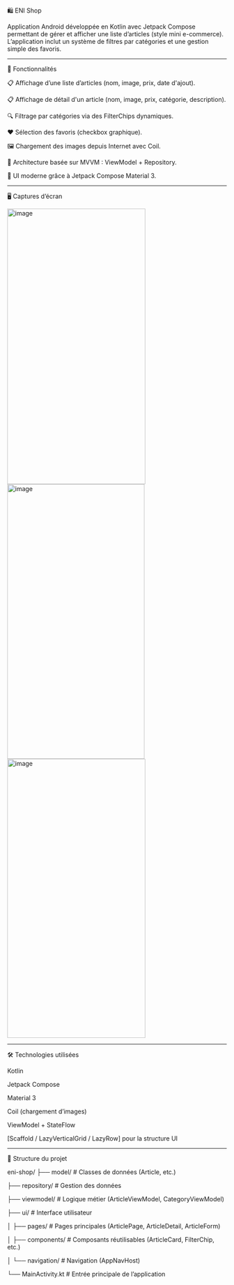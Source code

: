 🛍️ ENI Shop

Application Android développée en Kotlin avec Jetpack Compose permettant de gérer et afficher une liste d’articles (style mini e-commerce).
L’application inclut un système de filtres par catégories et une gestion simple des favoris.


---

🚀 Fonctionnalités

📋 Affichage d’une liste d’articles (nom, image, prix, date d'ajout).

📋 Affichage de détail d'un article (nom, image, prix, catégorie, description).

🔍 Filtrage par catégories via des FilterChips dynamiques.

❤️ Sélection des favoris (checkbox graphique).

🖼️ Chargement des images depuis Internet avec Coil.

🧩 Architecture basée sur MVVM : ViewModel + Repository.

🎨 UI moderne grâce à Jetpack Compose Material 3.



---

🖥️ Captures d’écran

<img width="317" height="632" alt="image" src="https://github.com/user-attachments/assets/67477b8b-f153-4313-be21-028d4abd3e1a" />

<img width="315" height="630" alt="image" src="https://github.com/user-attachments/assets/68e73c06-d766-4a32-b085-7b0871860857" />


<img width="317" height="640" alt="image" src="https://github.com/user-attachments/assets/daf3c4a1-2f9f-40b2-b420-bd09eb6259b0" />




---

🛠️ Technologies utilisées

Kotlin

Jetpack Compose

Material 3

Coil (chargement d’images)

ViewModel + StateFlow

[Scaffold / LazyVerticalGrid / LazyRow] pour la structure UI



---

📂 Structure du projet

eni-shop/
 ├── model/ # Classes de données (Article, etc.)
 
 ├── repository/ # Gestion des données
 
 ├── viewmodel/ # Logique métier (ArticleViewModel, CategoryViewModel)
 
 ├── ui/ # Interface utilisateur
 
 │ ├── pages/ # Pages principales (ArticlePage, ArticleDetail, ArticleForm)
 
 │ ├── components/ # Composants réutilisables (ArticleCard, FilterChip, etc.)
 
 │ └── navigation/ # Navigation (AppNavHost)
 
 └── MainActivity.kt # Entrée principale de l’application
